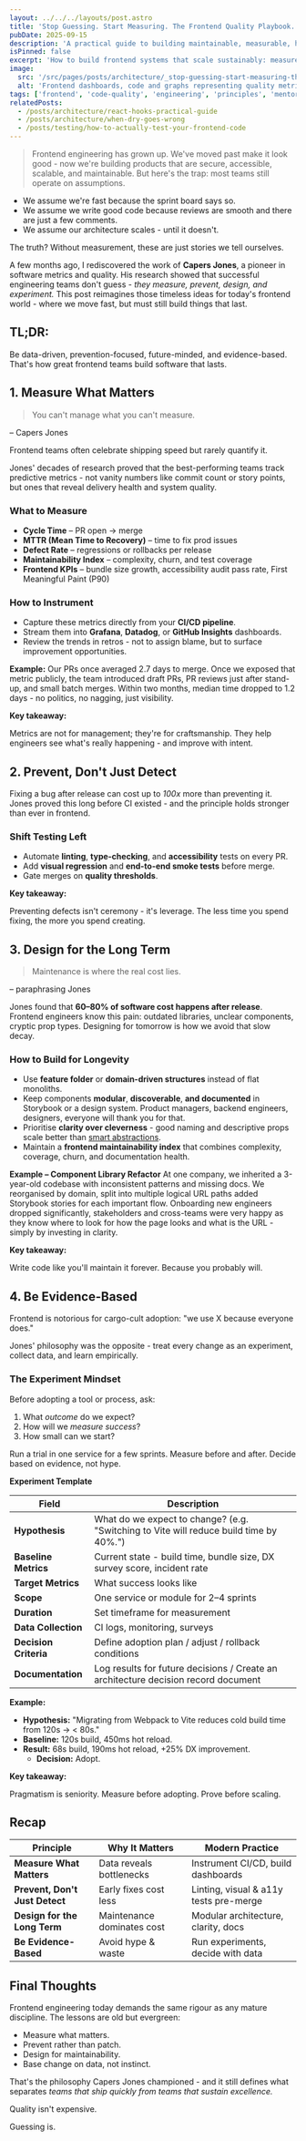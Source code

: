```yaml
---
layout: ../../../layouts/post.astro
title: 'Stop Guessing. Start Measuring. The Frontend Quality Playbook.'
pubDate: 2025-09-15
description: 'A practical guide to building maintainable, measurable, high-quality frontend systems - inspired by timeless software engineering principles and reimagined for modern teams.'
isPinned: false
excerpt: 'How to build frontend systems that scale sustainably: measure what matters, prevent instead of patch, design for the long term, and base decisions on evidence - not assumptions.'
image:
  src: '/src/pages/posts/architecture/_stop-guessing-start-measuring-the-frontend-quality-playbook.jpg'
  alt: 'Frontend dashboards, code and graphs representing quality metrics'
tags: ['frontend', 'code-quality', 'engineering', 'principles', 'mentoring']
relatedPosts:
  - /posts/architecture/react-hooks-practical-guide
  - /posts/architecture/when-dry-goes-wrong
  - /posts/testing/how-to-actually-test-your-frontend-code
---
```


> Frontend engineering has grown up. We've moved past make it look good - now we're building products that are secure, accessible, scalable, and maintainable. But here's the trap: most teams still operate on assumptions.

- We assume we're fast because the sprint board says so.
- We assume we write good code because reviews are smooth and there are just a few comments.
- We assume our architecture scales - until it doesn't.

The truth? Without measurement, these are just stories we tell ourselves.

A few months ago, I rediscovered the work of **Capers Jones**, a pioneer in software metrics and quality. His research showed that successful engineering teams don't guess - _they measure, prevent, design, and experiment._
This post reimagines those timeless ideas for today's frontend world - where we move fast, but must still build things that last.

## TL;DR:

Be data-driven, prevention-focused, future-minded, and evidence-based. That's how great frontend teams build software that lasts.

## 1. Measure What Matters

> You can't manage what you can't measure.

– Capers Jones

Frontend teams often celebrate shipping speed but rarely quantify it.

Jones' decades of research proved that the best-performing teams track predictive metrics - not vanity numbers like commit count or story points, but ones that reveal delivery health and system quality.

### What to Measure

- **Cycle Time** – PR open → merge
- **MTTR (Mean Time to Recovery)** – time to fix prod issues
- **Defect Rate** – regressions or rollbacks per release
- **Maintainability Index** – complexity, churn, and test coverage
- **Frontend KPIs** – bundle size growth, accessibility audit pass rate, First Meaningful Paint (P90)

### How to Instrument

- Capture these metrics directly from your **CI/CD pipeline**.
- Stream them into **Grafana**, **Datadog**, or **GitHub Insights** dashboards.
- Review the trends in retros - not to assign blame, but to surface improvement opportunities.

**Example:**
Our PRs once averaged 2.7 days to merge. Once we exposed that metric publicly, the team introduced draft PRs, PR reviews just after stand-up, and small batch merges. Within two months, median time dropped to 1.2 days - no politics, no nagging, just visibility.

**Key takeaway:**

Metrics are not for management; they're for craftsmanship. They help engineers see what's really happening - and improve with intent.

## 2. Prevent, Don't Just Detect

Fixing a bug after release can cost up to _100x_ more than preventing it. Jones proved this long before CI existed - and the principle holds stronger than ever in frontend.

### Shift Testing Left

- Automate **linting**, **type-checking**, and **accessibility** tests on every PR.
- Add **visual regression** and **end-to-end smoke tests** before merge.
- Gate merges on **quality thresholds**.

**Key takeaway:**

Preventing defects isn't ceremony - it's leverage. The less time you spend fixing, the more you spend creating.

## 3. Design for the Long Term

> Maintenance is where the real cost lies.

– paraphrasing Jones

Jones found that **60–80% of software cost happens after release**. Frontend engineers know this pain: outdated libraries, unclear components, cryptic prop types.
Designing for tomorrow is how we avoid that slow decay.

### How to Build for Longevity

- Use **feature folder** or **domain-driven structures** instead of flat monoliths.
- Keep components **modular**, **discoverable**, **and documented** in Storybook or a design system. Product managers, backend engineers, designers, everyone will thank you for that.
- Prioritise **clarity over cleverness** - good naming and descriptive props scale better than [smart abstractions](./when-dry-goes-wrong).
- Maintain a **frontend maintainability index** that combines complexity, coverage, churn, and documentation health.

**Example – Component Library Refactor**
At one company, we inherited a 3-year-old codebase with inconsistent patterns and missing docs. We reorganised by domain, split into multiple logical URL paths added Storybook stories for each important flow. Onboarding new engineers dropped significantly, stakeholders and cross-teams were very happy as they know where to look for how the page looks and what is the URL - simply by investing in clarity.

**Key takeaway:**

Write code like you'll maintain it forever. Because you probably will.

## 4. Be Evidence-Based

Frontend is notorious for cargo-cult adoption: "we use X because everyone does."

Jones' philosophy was the opposite - treat every change as an experiment, collect data, and learn empirically.

### The Experiment Mindset

Before adopting a tool or process, ask:

1. What _outcome_ do we expect?
2. How will we _measure success_?
3. How small can we start?

Run a trial in one service for a few sprints. Measure before and after. Decide based on evidence, not hype.

**Experiment Template**

| Field                 | Description                                                                            |
| --------------------- | -------------------------------------------------------------------------------------- |
| **Hypothesis**        | What do we expect to change? (e.g. "Switching to Vite will reduce build time by 40%.") |
| **Baseline Metrics**  | Current state - build time, bundle size, DX survey score, incident rate                |
| **Target Metrics**    | What success looks like                                                                |
| **Scope**             | One service or module for 2–4 sprints                                                  |
| **Duration**          | Set timeframe for measurement                                                          |
| **Data Collection**   | CI logs, monitoring, surveys                                                           |
| **Decision Criteria** | Define adoption plan / adjust / rollback conditions                                    |
| **Documentation**     | Log results for future decisions / Create an architecture decision record document     |

**Example:**

- **Hypothesis:** "Migrating from Webpack to Vite reduces cold build time from 120s → < 80s."
- **Baseline:** 120s build, 450ms hot reload.
- **Result:** 68s build, 190ms hot reload, +25% DX improvement.
  - **Decision:** Adopt.

**Key takeaway:**

Pragmatism is seniority. Measure before adopting. Prove before scaling.

## Recap

| **Principle**                  | **Why It Matters**         | **Modern Practice**                    |
| ------------------------------ | -------------------------- | -------------------------------------- |
| **Measure What Matters**       | Data reveals bottlenecks   | Instrument CI/CD, build dashboards     |
| **Prevent, Don't Just Detect** | Early fixes cost less      | Linting, visual & a11y tests pre-merge |
| **Design for the Long Term**   | Maintenance dominates cost | Modular architecture, clarity, docs    |
| **Be Evidence-Based**          | Avoid hype & waste         | Run experiments, decide with data      |

## Final Thoughts

Frontend engineering today demands the same rigour as any mature discipline. The lessons are old but evergreen:

- Measure what matters.
- Prevent rather than patch.
- Design for maintainability.
- Base change on data, not instinct.

That's the philosophy Capers Jones championed - and it still defines what separates _teams that ship quickly from teams that sustain excellence._

Quality isn't expensive.

Guessing is.
